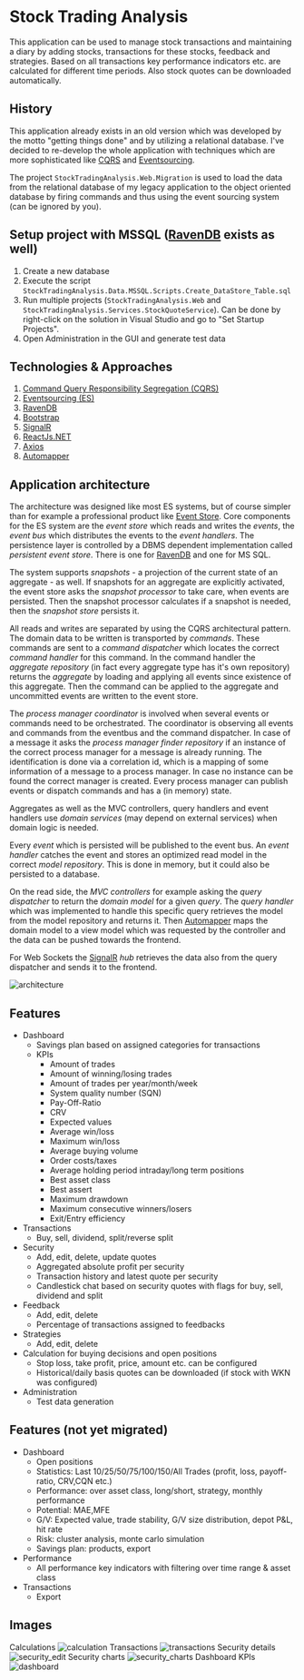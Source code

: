 Stock Trading Analysis
=====================================
This application can be used to manage stock transactions and maintaining a diary by adding stocks, transactions for these stocks, feedback and strategies. Based on all transactions key performance indicators etc. are calculated for different time periods. Also stock quotes can be downloaded automatically.


History
--------------
This application already exists in an old version which was developed by the motto "getting things done" and by utilizing a relational database. I've decided to re-develop the whole application with techniques which are more sophisticated like [CQRS](https://martinfowler.com/bliki/CQRS.html) and [Eventsourcing](https://martinfowler.com/eaaDev/EventSourcing.html).

The project `StockTradingAnalysis.Web.Migration` is used to load the data from the relational database of my legacy application to the object oriented database by firing commands and thus using the event sourcing system (can be ignored by you).

Setup project with MSSQL ([RavenDB](https://ravendb.net/) exists as well)
--------------
1. Create a new database
2. Execute the script `StockTradingAnalysis.Data.MSSQL.Scripts.Create_DataStore_Table.sql`
3. Run multiple projects (`StockTradingAnalysis.Web` and `StockTradingAnalysis.Services.StockQuoteService`). Can be done by right-click on the solution in Visual Studio and go to "Set Startup Projects".
4. Open Administration in the GUI and generate test data

Technologies & Approaches
--------------
1. [Command Query Responsibility Segregation (CQRS)](https://martinfowler.com/bliki/CQRS.html)
2. [Eventsourcing (ES)](https://martinfowler.com/eaaDev/EventSourcing.html)
3. [RavenDB](https://ravendb.net/)
4. [Bootstrap](https://getbootstrap.com/)
5. [SignalR](https://www.asp.net/signalr)
6. [ReactJs.NET](https://reactjs.net/])
7. [Axios](https://github.com/axios/axios)
8. [Automapper](http://automapper.org/)

Application architecture
--------------
The architecture was designed like most ES systems, but of course simpler than for example a professional product like [Event Store](https://eventstore.org/). Core components for the ES system are the _event store_ which reads and writes the _events_, the _event bus_ which distributes the events to the _event handlers_. The persistence layer is controlled by a DBMS dependent implementation called _persistent event store_. There is one for [RavenDB](https://ravendb.net/) and one for MS SQL.

The system supports _snapshots_ - a projection of the current state of an aggregate - as well. If snapshots for an aggregate are explicitly activated, the event store asks the _snapshot processor_ to take care, when events are persisted. Then the snapshot processor calculates if a snapshot is needed, then the _snapshot store_ persists it.

All reads and writes are separated by using the CQRS architectural pattern. The domain data to be written is transported by _commands_. These commands are sent to a _command dispatcher_ which locates the correct _command handler_ for this command. In the command handler the _aggregate repository_ (in fact every aggregate type has it's own repository) returns the _aggregate_ by loading and applying all events since existence of this aggregate. Then the command can be applied to the aggregate and uncommitted events are written to the event store.

The _process manager coordinator_ is involved when several events or commands need to be orchestrated. The coordinator is observing all events and commands from the eventbus and the command dispatcher. In case of a message it asks the _process manager finder repository_ if an instance of the correct process manager for a message is already running. The identification is done via a correlation id, which is a mapping of some information of a message to a process manager. In case no instance can be found the correct manager is created. Every process manager can publish events or dispatch commands and has a (in memory) state.

Aggregates as well as the MVC controllers, query handlers and event handlers use _domain services_ (may depend on external services) when domain logic is needed.

Every _event_ which is persisted will be published to the event bus. An _event handler_ catches the event and stores an optimized read model in the correct _model repository_. This is done in memory, but it could also be persisted to a database.

On the read side, the _MVC controllers_ for example asking the _query dispatcher_ to return the _domain model_ for a given _query_. The _query handler_ which was implemented to handle this specific query retrieves the model from the model repository and returns it. Then [Automapper](http://automapper.org/) maps the domain model to a view model which was requested by the controller and the data can be pushed towards the frontend.

For Web Sockets the [SignalR](https://www.asp.net/signalr) _hub_ retrieves the data also from the query dispatcher and sends it to the frontend.  

![architecture](https://user-images.githubusercontent.com/29073072/36641270-43c14cd2-1a2d-11e8-8cf6-d13aff801738.png)

Features
--------------
* Dashboard
  * Savings plan based on assigned categories for transactions
  * KPIs
    * Amount of trades
    * Amount of winning/losing trades
    * Amount of trades per year/month/week
    * System quality number (SQN)
    * Pay-Off-Ratio
    * CRV
    * Expected values
    * Average win/loss
    * Maximum win/loss
    * Average buying volume
    * Order costs/taxes
    * Average holding period intraday/long term positions
    * Best asset class
    * Best assert
    * Maximum drawdown
    * Maximum consecutive winners/losers
    * Exit/Entry efficiency  
* Transactions
  * Buy, sell, dividend, split/reverse split
* Security
  * Add, edit, delete, update quotes
  * Aggregated absolute profit per security
  * Transaction history and latest quote per security
  * Candlestick chat based on security quotes with flags for buy, sell, dividend and split
* Feedback
  * Add, edit, delete
  * Percentage of transactions assigned to feedbacks
* Strategies
  * Add, edit, delete
* Calculation for buying decisions and open positions
  * Stop loss, take profit, price, amount etc. can be configured
  * Historical/daily basis quotes can be downloaded (if stock with WKN was configured)
* Administration
  * Test data generation

Features (not yet migrated)
--------------
* Dashboard
    * Open positions
  * Statistics: Last 10/25/50/75/100/150/All Trades (profit, loss, payoff-ratio, CRV,CQN etc.)
  * Performance: over asset class, long/short, strategy, monthly performance
  * Potential: MAE,MFE
  * G/V: Expected value, trade stability, G/V size distribution, depot P&L, hit rate
  * Risk: cluster analysis, monte carlo simulation
  * Savings plan: products, export
* Performance
  * All performance key indicators with filtering over time range & asset class
* Transactions  
  * Export

Images
--------------
Calculations
![calculation](https://user-images.githubusercontent.com/29073072/35777955-055ff46a-09b7-11e8-9ec1-3704a4aca895.png)
Transactions
![transactions](https://user-images.githubusercontent.com/29073072/36640980-db2b004a-1a28-11e8-8a62-7b58b1fdf399.png)
Security details
![security_edit](https://user-images.githubusercontent.com/29073072/36342219-6027b808-13fb-11e8-8c34-3f6b8ddf8ffd.png)
Security charts
![security_charts](https://user-images.githubusercontent.com/29073072/36342220-61e068e8-13fb-11e8-830d-ad3fa23c1c44.png)
Dashboard KPIs
![dashboard](https://user-images.githubusercontent.com/29073072/39760693-4f45210a-52d6-11e8-90dc-d923647100f0.png)
